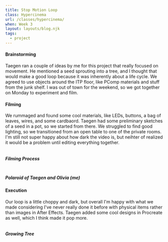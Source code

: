 ```yaml
---
title: Stop Motion Loop
class: Hypercinema
url: /classes/hypercinema/
when: Week 3
layout: layouts/blog.njk
tags:
  - project
---
```


#### Brainstorming

Taegen ran a couple of ideas by me for this project that really focused on movement. He mentioned a seed sprouting into a tree, and I thought
that would make a good loop because it was inherently about a life cycle. We agreed to use objects around the ITP floor, like PComp materials and stuff from the 
junk shelf. I was out of town for the weekend, so we got together on Monday to experiment and film.

#### Filming

We rummaged and found some cool materials, like LEDs, buttons, a bag of leaves, wires, and some cardbaord. Taegen had some preliminary
sketches of a seed in a pot, so we started from there. We struggled to find good lighting, so we transitioned from an open table to one of
the private rooms. I'm still not super happy about how dark the video is, but neihter of realized it would be a problem until editing everything together. 

<div class="img-div">
<div class="img-cont">
  <img class="blog-img" alt="" src="">
  <h5>
    Filming Process
  </h5>
  </div>
<div class="img-cont">
  <img class="blog-img" alt="" src="">
  <h5>
    Polaroid of Taegen and Olivia (me)
  </h5>
  </div>
</div>

#### Execution

Our loop is a little choppy and dark, but overall I'm happy with what we made considering I've never really done it before with physical items
rather than images in After Effects. Taegen added some cool designs in Procreate as well, which I think made it pop more. 

<div class="img-div">
<div class="img-cont">
  <img class="blog-img" alt="" src="">
  <h5>
    Growing Tree
  </h5>
  </div></div>
